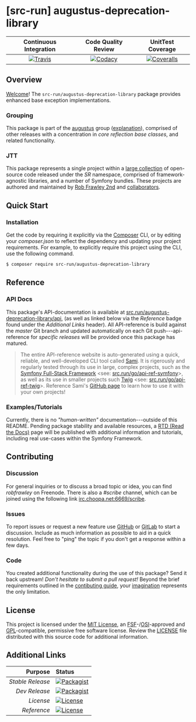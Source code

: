 # [src-run] augustus-deprecation-library

| Continuous Integration |   Code Quality Review   |    UnitTest Coverage    |
|:----------------------:|:-----------------------:|:-----------------------:|
| [![Travis](https://src.run/augustus-deprecation-library/travis_shield)](https://src.run/augustus-deprecation-library/travis) | [![Codacy](https://src.run/augustus-deprecation-library/codacy_shield)](https://src.run/augustus-deprecation-library/codacy) | [![Coveralls](https://src.run/augustus-deprecation-library/coveralls_shield)](https://src.run/augustus-deprecation-library/coveralls) |

## Overview

[Welcome](https://src.run/go/readme_welcome)!
The `src-run/augustus-deprecation-library` package provides
enhanced base exception implementations.

### Grouping

This package is part of the [augustus](https://src.run/augustus-deprecation-library/group)
group ([explanation](https://src.run/augustus-deprecation-library/group_explanation)),
comprised of other releases with a concentration in
*core reflection base classes*,
and related functionality.

### JTT

This package represents a single project within a
[large collection](https://src.run/go/explore) of open-source code released
under the *SR* namespace, comprised of framework-agnostic libraries,
and a number of Symfony bundles. These projects are authored and maintained
by [Rob Frawley 2nd](https://src.run/rmf) and
[collaborators](https://src.run/augustus-deprecation-library/github_collaborators).

## Quick Start

### Installation

Get the code by requiring it explicitly via the [Composer](https://getcomposer.com)
CLI, or by editing your *composer.json* to reflect the dependency and updating
your project requirements. For example, to explicitly require this project using
the CLI, use the following command.

```bash
$ composer require src-run/augustus-deprecation-library
```

## Reference

### API Docs

This package's API-documentation is available at [src.run/augustus-deprecation-library/api](https://src.run/augustus-deprecation-library/api),
(as well as linked below via the *Reference* badge found under the *Additional Links*
header). All API-reference is build against the *master* Git branch and updated
automatically on each Git push---api-reference for *specific releases* will
be provided once this package has matured.

> The entire API-reference website is auto-generated using a quick,
> reliable, and well-developed CLI tool called [Sami](https://src.run/go/sami).
> It is rigerously and regularly tested through its use in large, complex projects,
> such as the [Symfony Full-Stack Framework](https://src.run/go/symfony)
> <see: [src.run/go/api-ref-symfony](https://src.run/go/symfony-api)>, as well
> as its use in smaller projects such
> [Twig](https://src.run/go/sami-twig)
> <see: [src.run/go/api-ref-twig](https://src.run/go/twig-api)>.
> Reference Sami's [GitHub page](https://src.run/go/sami) to learn how to use
> it with your own projects!

### Examples/Tutorials

Currently, there is no *"human-written"* documentation---outside of this README.
Pending package stability and available resources, a
[RTD (Read the Docs)](https://src.run/go/rtd) page will be published with
additional information and tutorials, including real use-cases within the Symfony
Framework.

## Contributing

### Discussion

For general inquiries or to discuss a broad topic or idea, you can find
*robfrawley* on Freenode. There is also a *#scribe* channel, which can
be joined using the following link
[irc.choopa.net:6669/scribe](irc://irc.choopa.net:6669/scribe).

### Issues

To report issues or request a new feature use
[GitHub](https://src.run/augustus-deprecation-library/github_issues)
or [GitLab](https://src.run/augustus-deprecation-library/gitlab_issues)
to start a discussion. Include as much information as possible to aid in
a quick resolution. Feel free to "ping" the topic if you don't get a
response within a few days.

### Code

You created additional functionality during the use of this package? Send
it back upstream! *Don't hesitate to submit a pull request!* Beyond the
brief requirements outlined in the
[contibuting guide](https://src.run/augustus-deprecation-library/contributing),
your [imagination](https://src.run/go/readme_imagination)
represents the only limitation.

## License

This project is licensed under the
[MIT License](https://src.run/go/mit), an
[FSF](https://src.run/go/fsf)-/[OSI](https://src.run/go/osi)-approved
and [GPL](https://src.run/go/gpl)-compatible, permissive free software
license. Review the
[LICENSE](https://src.run/augustus-deprecation-library/license)
file distributed with this source code for additional information.

## Additional Links

|       Purpose | Status        |
|--------------:|:--------------|
| *Stable Release*    | [![Packagist](https://src.run/augustus-deprecation-library/packagist_shield)](https://src.run/augustus-deprecation-library/packagist) |
| *Dev Release*    | [![Packagist](https://src.run/augustus-deprecation-library/packagist_pre_shield)](https://src.run/augustus-deprecation-library/packagist) |
| *License*    | [![License](https://src.run/augustus-deprecation-library/license_shield)](https://src.run/augustus-deprecation-library/license) |
| *Reference*  | [![License](https://src.run/augustus-deprecation-library/api_shield)](https://src.run/augustus-deprecation-library/api) |
